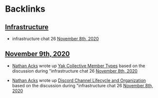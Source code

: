 
# Backlinks
## [Infrastructure](<Infrastructure.md>)
- infrastructure chat 26 [November 8th, 2020](<November 8th, 2020.md>)

## [November 9th, 2020](<November 9th, 2020.md>)
- [Nathan Acks](<Nathan Acks.md>) wrote up [Yak Collective Member Types](<Yak Collective Member Types.md>) based on  the discussion during "infrastructure chat 26 [November 8th, 2020](<November 8th, 2020.md>)

- [Nathan Acks](<Nathan Acks.md>) wrote up [Discord Channel Lifecycle and Organization](<Discord Channel Lifecycle and Organization.md>) based on  the discussion during "infrastructure chat 26 [November 8th, 2020](<November 8th, 2020.md>)

